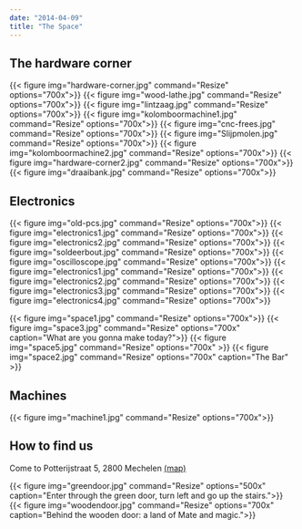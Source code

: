 ```yaml
---
date: "2014-04-09"
title: "The Space"
---
```

## The hardware corner
{{< figure img="hardware-corner.jpg" command="Resize" options="700x">}}
{{< figure img="wood-lathe.jpg" command="Resize" options="700x">}}
{{< figure img="lintzaag.jpg" command="Resize" options="700x">}}
{{< figure img="kolomboormachine1.jpg" command="Resize" options="700x">}}
{{< figure img="cnc-frees.jpg" command="Resize" options="700x">}}
{{< figure img="Slijpmolen.jpg" command="Resize" options="700x">}}
{{< figure img="kolomboormachine2.jpg" command="Resize" options="700x">}}
{{< figure img="hardware-corner2.jpg" command="Resize" options="700x">}}
{{< figure img="draaibank.jpg" command="Resize" options="700x">}}
## Electronics
{{< figure img="old-pcs.jpg" command="Resize" options="700x">}}
{{< figure img="electronics1.jpg" command="Resize" options="700x">}}
{{< figure img="electronics2.jpg" command="Resize" options="700x">}}
{{< figure img="soldeerbout.jpg" command="Resize" options="700x">}}
{{< figure img="oscilloscope.jpg" command="Resize" options="700x">}}
{{< figure img="electronics1.jpg" command="Resize" options="700x">}}
{{< figure img="electronics2.jpg" command="Resize" options="700x">}}
{{< figure img="electronics3.jpg" command="Resize" options="700x">}}
{{< figure img="electronics4.jpg" command="Resize" options="700x">}}

{{< figure img="space1.jpg" command="Resize" options="700x">}}
{{< figure img="space3.jpg" command="Resize" options="700x" caption="What are you gonna make today?">}}
{{< figure img="space5.jpg" command="Resize" options="700x" >}}
{{< figure img="space2.jpg" command="Resize" options="700x" caption="The Bar" >}}

## Machines 

{{< figure img="machine1.jpg" command="Resize" options="700x">}}


## How to find us

Come to Potterijstraat 5, 2800 Mechelen [(map)](https://goo.gl/maps/yJpeJvWsEqhQ6sit7)

{{< figure img="greendoor.jpg" command="Resize" options="500x" caption="Enter through the green door, turn left and go up the stairs.">}}
{{< figure img="woodendoor.jpg" command="Resize" options="700x" caption="Behind the wooden door: a land of Mate and magic.">}}

